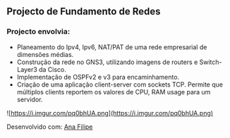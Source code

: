 ## Projecto de Fundamento de Redes

### Projecto envolvia:

- Planeamento do Ipv4, Ipv6, NAT/PAT de uma rede empresarial de dimensões médias.
- Construção da rede no GNS3, utilizando imagens de routers e Switch-Layer3 da Cisco.
- Implementação de OSPFv2 e v3 para encaminhamento.
- Criação de uma aplicação client-server com sockets TCP. Permite que múltiplos clients reportem os valores de CPU, RAM usage para um servidor.

![https://i.imgur.com/pq0bhUA.png](https://i.imgur.com/pq0bhUA.png)

Desenvolvido com: [Ana Filipe](https://github.com/AnaaFilipe)
